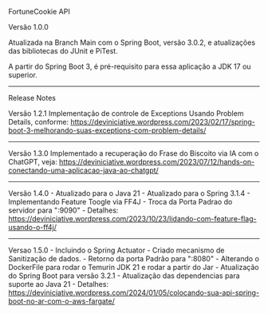 FortuneCookie API

Versão 1.0.0

Atualizada na Branch Main com o Spring Boot, versão 3.0.2, e atualizações das bibliotecas do JUnit e PiTest.

A partir do Spring Boot 3, é pré-requisito para essa aplicação a JDK 17 ou superior.

______________

Release Notes

Versão 1.2.1 
    Implementação de controle de Exceptions Usando Problem Details, conforme:
    https://deviniciative.wordpress.com/2023/02/17/spring-boot-3-melhorando-suas-exceptions-com-problem-details/

_______________
Versão 1.3.0
    Implementado a recuperação do Frase do Biscoito via IA com o ChatGPT, veja:
    https://deviniciative.wordpress.com/2023/07/12/hands-on-conectando-uma-aplicacao-java-ao-chatgpt/

________________
Versão 1.4.0
    - Atualizado para o Java 21
    - Atualizado para o Spring 3.1.4
    - Implementando Feature Toogle via FF4J
    - Troca da Porta Padrao do servidor para ":9090"
    - Detalhes: https://deviniciative.wordpress.com/2023/10/23/lidando-com-feature-flag-usando-o-ff4j/

________________
Versao 1.5.0
    - Incluindo o Spring Actuator
    - Criado mecanismo de Sanitização de dados.
    - Retorno da porta Padrão para ":8080"
    - Alterando o DockerFile para rodar o Temurin JDK 21 e rodar a partir do Jar
    - Atualização do Spring Boot para versão 3.2.1
    - Atualização das dependencias para suporte ao Java 21
    - Detalhes: https://deviniciative.wordpress.com/2024/01/05/colocando-sua-api-spring-boot-no-ar-com-o-aws-fargate/